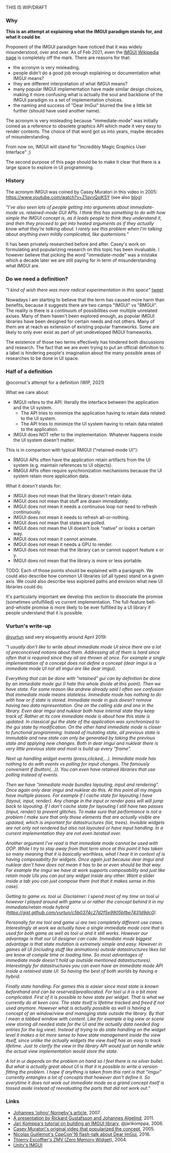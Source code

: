 THIS IS WIP/DRAFT

### Why

**This is an attempt at explaining what the IMGUI paradigm stands for, and what it could be**.

Proponent of the IMGUI paradigm have noticed that it was widely misunderstood, over and over.
As of Feb 2021, even the [IMGUI Wikipedia page](https://en.wikipedia.org/wiki/Immediate_mode_GUI) is completely off the mark. There are reasons for that:
- the acronym is very misleading.
- people didn't do a good job enough explaining or documentation what IMGUI means?
- they are different interpretation of what IMGUI means?
- many popular IMGUI implementation have made similar design choices, making it more confusing what is actually the soul and backbone of the IMGUI paradigm vs a set of implementation choices. 
- the naming and success of "Dear ImGui" blurred the line a little bit further (should have used another name).

The acronym is very misleading because "immediate-mode" was initially coined as a reference to obsolete graphics API which made it very easy to render contents. The choice of that word got us into years, maybe decades of misunderstanding.

From now on, IMGUI will stand for "Incredibly Magic Graphics User Interface" ;)

The second purpose of this page should be to make it clear that there is a large space to explore in UI programming.

### History

The acronym IMGUI was coined by Casey Muratori in this video in 2005:
<BR>  https://www.youtube.com/watch?v=Z1qyvQsjK5Y (see also [blog](https://caseymuratori.com/blog_0001))

_"I’ve also seen lots of people getting into arguments about immediate-mode vs. retained-mode GUI APIs. I think this has something to do with how simple the IMGUI concept is, as it leads people to think they understand it, and then they proceed to get into heated arguments as if they actually know what they’re talking about. I rarely see this problem when I’m talking about anything even mildly complicated, like quaternions."_

It has been privately researched before and after.
Casey's work on formulating and popularizing research on this topic has been invaluable. I however believe that picking the word "immediate-mode" was a mistake which a decade later we are still paying for in term of misunderstanding what IMGUI are.

### Do we need a definition?

_"I kind of wish there was more radical experimentation in this space"_ [tweet](https://twitter.com/pervognsen/status/1361241939593416705)

Nowadays I am starting to believe that the term has caused more harm than benefits, because it suggests there are two camps "IMGUI" vs "RMGUI". The reality is there is a continuum of possibilities over multiple unrelated axises. Many of them haven't been explored enough, as popular IMGUI libraries have been designed for certain needs and not others. Many of them are at reach as extension of existing popular frameworks. Some are likely to only ever exist as part of yet undeveloped IMGUI frameworks.

The existence of those two terms effectively has hindered both discussions and research. The fact that we are even trying to put an official definition to a label is hindering people's imagination about the many possible areas of researches to be done in UI space.

### Half of a definition

@ocornut's attempt for a definition (WIP, 2021)

What we care about:

- IMGUI refers to the API: literally the interface between the application and the UI system.
  - The API tries to minimize the application having to retain data related to the UI system.
  - The API tries to minimize the UI system having to retain data related to the application.
- IMGUI does NOT refer to the implementation. Whatever happens inside the UI system doesn't matter.

This is in comparison with typical RMGUI ("retained-mode UI"):

- RMGUI APIs often have the application retain artifacts from the UI system (e.g. maintain references to UI objects).
- RMGUI APIs often require synchronization mechanisms because the UI system retain more application data.

What it doesn't stands for:

- IMGUI does not mean that the library doesn't retain data.
- IMGUI does not mean that stuff are drawn immediately.
- IMGUI does not mean it needs a continuous loop nor need to refresh continuously.
- IMGUI does not mean it needs to refresh all-or-nothing.
- IMGUI does not mean that states are polled.
- IMGUI does not mean the UI doesn't look "native" or looks a certain way.
- IMGUI does not mean it cannot animate.
- IMGUI does not mean it needs a GPU to render.
- IMGUI does not mean that the library can or cannot support feature x or y.
- IMGUI does not mean that the library is more or less portable.

TODO: Each of those points should be explained with a paragraph. We could also describe how common UI libraries (of all types) stand on a given axis. We could also describe less explored paths and envision what new UI libraries could do.

It's particularly important we develop this section to dissociate the promise (sometimes unfulfilled) vs current implementation. The full-feature bell-and-whistle promise is more likely to be ever fulfilled by a UI library if people understand that it is possible.

### Vurtun's write-up

[@vurtun](https://github.com/vurtun) said very eloquently around April 2019:

_"I usually don't like to write about immediate mode UI since there are a lot of preconceived notions about them. Addressing all of them is hard since often that is required since they all are thrown at once. For example a single implementation of a concept does not define a concept (dear imgui is a immediate mode UI not all imgui are like dear imgui)._

_Everything that can be done with "retained" gui can by definition be done by an immediate mode gui (I hate this whole divide at this point). Then we have state. For some reason like andrew already said I often see confusion that immediate mode means stateless. Immediate mode has nothing to do with how or if state is stored. Immediate mode in guis doesn't remove having two data representation. One on the calling side and one in the library. Even dear imgui and nuklear both have internal state they keep track of. Rather at its core immediate mode is about how this state is updated. In classical gui the state of the application was synchronized to the gui state by modification. On the other hand immediate mode is closer to functional programming. Instead of mutating state, all previous state is immutable and new state can only be generated by taking the previous state and applying new changes. Both in dear imgui and nuklear there is very little previous state and most is build up every "frame"._

_Next up handling widget events (press,clicked,...). Immediate mode has nothing to do with events vs polling for input changes. The famously convenient if (button(...)). You can even have retained libraries that use polling instead of events._

_Then we have "immediate mode bundles layouting, input and rendering". Once again only dear imgui and nuklear do this. At this point all my imguis have multiple passes. For example if I cache state for layouting I have (layout, input, render). Any change in the input or render pass will will jump back to layouting. If I don't cache state for layouting I still have two passes (input, render) to prevent glitches. To make sure that performance is not a problem I make sure that only those elements that are actually visible are updated, which is important for datastructures (list, trees). Invisible widgets are not only not rendered but also not layouted or have input handling. In a current implementation they are not even iterated over._

_Another argument I've read is that immediate mode cannot be used with OOP. While I try to stay away from that term since at this point it has taken so many meaning that it is basically worthless, what I hear it in context of is having composability for widgets. Once again just because dear imgui and nuklear don't have does not mean it has to be or even should be that way. For example the imgui we have at work supports composability and just like retain mode UIs you can put any widget inside any other. Want a slider inside a tab you can just compose them (not that it makes sense in this case)._

_Getting to game vs. tool ui. Disclaimer: I spend most of my time on tool ui however I played around with game ui or rather the concept behind it in my immediate/retain mode hybrid (https://gist.github.com/vurtun/c5b0374c27d2f5e9905bfbe7431d9dc0)._

_Personally for me tool and game ui are two completely different use cases. Interestingly at work we actually have a single immediate mode core that is used for both game as well as tool ui and it still works. However our advantage is that our UI designer can code. Immediate mode biggest advantage is that state mutation is extremely simple and easy. However in games all UI (including stuff like animations) outside datastructures likes list are know at compile time or loading time. So most advantages of immediate mode doesn't hold up (outside mentioned datastructures). Interestingly for datastructures you can even have an immediate mode API inside a retained state UI. So having the best of both worlds by having a hybrid._

_Finally state handling. For games this is easier since most state is known beforehand and can be reserved/preallocated. For tool ui it is a bit more complicated. First of it is possible to have state per widget. That is what we currently do at keen core. The state itself is lifetime tracked and freed if not used anymore. However what is actually possible as well is having a concept of an window/view and managing state outside the library. By that I mean a tabbed window with content. Like for example a log view or scene view storing all needed state for the UI and the actually data needed (log entries for the log view). Instead of trying to do state handling on the widget level it makes a lot more sense to have state management inside the view itself, since unlike the actually widgets the view itself has an easy to track lifetime. Just to clarify the view in the library API would just an handle while the actual view implementation would store the state._

_A lot in ui depends on the problem on hand so I feel there is no silver bullet. But what is actually great about UI is that it is possible to write a version fitting the problem. I hope if anything is taken from this rant is that "imgui" currently entangles a lot of concepts that however don't define it. So everytime it does not work out immediate mode as a grand concept itself is tossed aside instead of reevaluating the parts that did not work out."_

### Links

- [Johannes 'johno' Norneby's article](http://www.johno.se/book/imgui.html), 2007.
- [A presentation by Rickard Gustafsson and Johannes Algelind](http://www.cse.chalmers.se/edu/year/2011/course/TDA361/Advanced%20Computer%20Graphics/IMGUI.pdf), 2011.
- [Jari Komppa's tutorial on building an IMGUI library](http://iki.fi/sol/imgui/), @jarikomppa, 2006.
- [Casey Muratori's original video that popularized the concept](https://mollyrocket.com/861), 2005.
- [Nicolas Guillemot's CppCon'16 flash-talk about Dear ImGui](https://www.youtube.com/watch?v=LSRJ1jZq90k), 2016.
- [Thierry Excoffier's ZMV (Zero Memory Widget)](http://perso.univ-lyon1.fr/thierry.excoffier/ZMW/), 2004.
- [Unity's IMGUI](https://docs.unity3d.com/Manual/GUIScriptingGuide.html)
